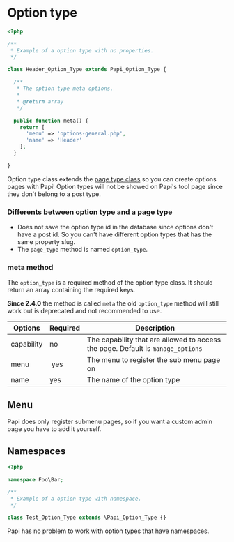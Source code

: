 # Option type

```php
<?php

/**
 * Example of a option type with no properties.
 */

class Header_Option_Type extends Papi_Option_Type {

  /**
   * The option type meta options.
   *
   * @return array
   */

  public function meta() {
    return [
      'menu' => 'options-general.php',
      'name' => 'Header'
    ];
  }

}
```

Option type class extends the [page type class](#page-type) so you can create options pages with Papi! Option types will not be showed on Papi's tool page since they don't belong to a post type.

### Differents between option type and a page type

- Does not save the option type id in the database since options don't have a post id. So you can't have different option types that has the same property slug.
- The `page_type` method is named `option_type`.

### meta method

The `option_type` is a required method of the option type class. It should return an array containing the required keys.

**Since 2.4.0** the method is called `meta` the old `option_type` method will still work but is deprecated and not recommended to use.

Options    | Required | Description
-----------|----------|------------
capability | no       | The capability that are allowed to access the page. Default is `manage_options`
menu       | yes      | The menu to register the sub menu page on
name       | yes      | The name of the option type

## Menu

Papi does only register submenu pages, so if you want a custom admin page you have to add it yourself.

## Namespaces

```php
<?php

namespace Foo\Bar;

/**
 * Example of a option type with namespace.
 */

class Test_Option_Type extends \Papi_Option_Type {}
```

Papi has no problem to work with option types that have namespaces.
